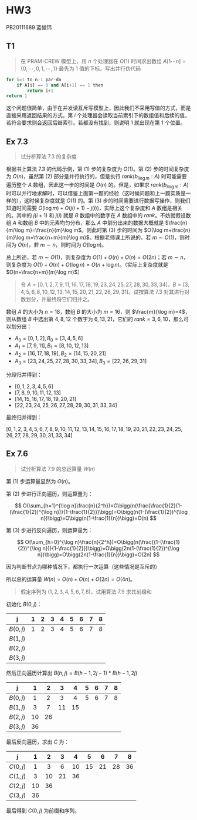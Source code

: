 # HW3

PB20111689 蓝俊玮

## T1

> 在 PRAM-CREW 模型上，用 $n$ 个处理器在 $O(1)$ 时间求出数组 $A[1\cdots n]=\{0,\cdots,0,1,\cdots,1\}$ 最先为 $1$ 值的下标。写出并行伪代码

```python
for i=1 to n-1 par-do
	if A[i] == 0 and A[i+1] == 1 then
    	return i+1
return 1
```

这个问题很简单，由于在并发读互斥写模型上，因此我们不采用写值的方式，而是直接采用返回结果的方式。第 $i$ 个处理器会读取当前索引下的数组值和后续的值，若符合要求则会返回后继索引。若都没有找到，则说明 $1$ 就出现在第 $1$ 个位置。

## Ex 7.3

> 试分析算法 $7.3$ 的复杂度

根据书上算法 $7.3$ 的代码示例，第 (1) 步的复杂度为 $O(1)$。第 (2) 步的时间复杂度为 $O(n)$，虽然第 (2) 部分是并行执行的，但是执行 $rank(b_{i\log m}:A)$ 时可能需要遍历整个 $A$ 数组，因此这一步的时间是 $O(n)$ 的。但是，如果求 $rank(b_{i\log m}:A)$ 时可以并行地求解时，可以借鉴上面第一题的经验（这时候问题和上一题实质是一样的），这时候复杂度就是 $O(1)$ 的。第 (3) 步的时间需要进行数据写操作，则我们知道时间需要 $O(\log m)+O(j(i+1)-j(i))$，实际上这个复杂度和 $A$ 数组是相关的。其中的 $j(i+1)$ 和 $j(i)$ 就是 $B$ 数组中的数字在 $A$ 数组中的 $rank$。不妨就假设数组 $A$ 和数组 $B$ 中的元素均匀分布，那么 $A$ 中划分出来的数据大概就是 $\frac{n}{m/\log m}=\frac{n}{m}\log m$。则此时第 (3) 步的时间为 $O(\log m+\frac{n}{m}\log m=\frac{n+m}{m}\log m)$。根据老师课上所说的，若 $m\sim O(1)$，则时间为 $O(n)$，若 $m\sim n$，则时间为 $O(\log n)$。

总上所述，若 $m\sim O(1)$，则复杂度为 $O(1)+O(n)+O(n)=O(2n)$；若 $m\sim n$，则复杂度为 $O(1)+O(n)+O(\log n)=O(n+\log n)$。（实际上复杂度就是 $O(n+\frac{n+m}{m}\log m)$）

> 令 $A=[0,1,2,7,9,11,16,17,18,19,23,24,25,27,28,30,33,34]$，$B=[3,4,5,6,8,10,12,13,14,15,20,21,22,26,29,31]$。试按算法 $7.3$ 对其进行对数划分，并最终将它们归并之。

数组 $A$ 的大小为 $n=18$，数组 $B$ 的大小为 $m=16$，则 $\frac{m}{\log m}=4$，则从数组 $B$ 中选出第 $4,8,12$ 个数字为 $6,13,21$，它们的 $rank=3,6,10$，那么可以划分出：

- $A_0=[0,1,2],B_0=[3,4,5,6]$
- $A_1=[7,9,11],B_1=[8,10,12,13]$
- $A_2=[16,17,18,19],B_2=[14,15,20,21]$
- $A_3=[23,24,25,27,28,30,33,34],B_3=[22,26,29,31]$

分段归并得到：

- $[0,1,2,3,4,5,6]$
- $[7,8,9,10,11,12,13]$
- $[14,15,16,17,18,19,20,21]$
- $[22,23,24,25,26,27,28,29,30,31,33,34]$

最终归并得到：

$[0,1,2,3,4,5,6,7,8,9,10,11,12,13,14,15,16,17,18,19,20,21,22,23,24,25,26,27,28,29,30,31,33,34]$

## Ex 7.6

> 试分析算法 $7.9$ 的总运算量 $W(n)$

第 (1) 步运算量显然为 $O(n)$。

第 (2) 步进行正向遍历，则运算量为：

$$
O(\sum_{h=1}^{\log n}\frac{n}{2^h})=O\bigg(n(\frac{\frac{1}{2}(1-(\frac{1}{2})^{\log n})}{1-\frac{1}{2}})\bigg)=O\bigg(n(1-(\frac{1}{2})^{\log n})\bigg)=O\bigg(n(1-\frac{1}{n})\bigg)=O(n)
$$

第 (3) 步进行反向遍历，则运算量为：

$$
O(\sum_{h=0}^{\log n}\frac{n}{2^h})=O\bigg(n(\frac{(1-(\frac{1}{2})^{\log n})}{1-\frac{1}{2}})\bigg)=O\bigg(2n(1-(\frac{1}{2})^{\log n})\bigg)=O\bigg(2n(1-\frac{1}{n})\bigg)=O(2n)
$$

因为判断节点为哪种情况下，都执行一次运算（这些情况是互斥的）

所以总的运算量 $W(n)=O(n)+O(n)+O(2n)=O(4n)$。

> 假定序列为 $(1,2,3,4,5,6,7,8)$，试用算法 $7.9$ 求其前缀和

初始化 $B(0,j)$：

|    j     |  1   |  2   |  3   |  4   |  5   |  6   |  7   |  8   |
| :------: | :--: | :--: | :--: | :--: | :--: | :--: | :--: | :--: |
| $B(0,j)$ |  1   |  2   |  3   |  4   |  5   |  6   |  7   |  8   |
| $B(1,j)$ |      |      |      |      |      |      |      |      |
| $B(2,j)$ |      |      |      |      |      |      |      |      |
| $B(3,j)$ |      |      |      |      |      |      |      |      |

然后正向遍历计算出 $B(h,j)=B(h-1,2j-1)*B(h-1,2j)$

|    j     |  1   |  2   |  3   |  4   |  5   |  6   |  7   |  8   |
| :------: | :--: | :--: | :--: | :--: | :--: | :--: | :--: | :--: |
| $B(0,j)$ |  1   |  2   |  3   |  4   |  5   |  6   |  7   |  8   |
| $B(1,j)$ |  3   |  7   |  11  |  15  |      |      |      |      |
| $B(2,j)$ |  10  |  26  |      |      |      |      |      |      |
| $B(3,j)$ |  36  |      |      |      |      |      |      |      |

最后反向遍历，求出 $C$ 为：

|    j     |  1   |  2   |  3   |  4   |  5   |  6   |  7   |  8   |
| :------: | :--: | :--: | :--: | :--: | :--: | :--: | :--: | :--: |
| $C(0,j)$ |  1   |  3   |  6   |  10  |  15  |  21  |  28  |  36  |
| $C(1,j)$ |  3   |  10  |  21  |  36  |      |      |      |      |
| $C(2,j)$ |  10  |  36  |      |      |      |      |      |      |
| $C(3,j)$ |  36  |      |      |      |      |      |      |      |

最后得到 $C(0,j)$ 为前缀和序列。